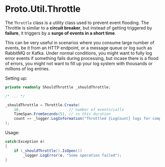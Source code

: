 # Proto.Util.Throttle

The `Throttle` class is a utility class used to prevent event flooding.
The Throttle is similar to a **circuit breaker**, but instead of getting triggered by **failure**, it triggers by a **surge of events in a short time**.

This can be very useful in scenarios where you consume large number of events, be it from an HTTP endpoint, or a message queue or log such as RabbitMQ or Kafka.
Under normal conditions, you might want to fully log error events if something fails during processing, but incase there is a flood of errors, you might not want to fill up your log system with thousands or millions of log entries.



Setting up:

```csharp
private readonly ShouldThrottle _shouldThrottle;

/* ... */

_shouldThrottle = Throttle.Create( 
    10,                      // number of events/calls
    TimeSpan.FromSeconds(5), // in this duration
    count => _logger.LogInformation("Throttled {LogCount} logs for component xyz", count)
);
```

Usage:

```csharp
catch(Exception e)
{
    if (_shouldThrottle().IsOpen())
        _logger.LogError(e, "Some operation failed");
}
```
